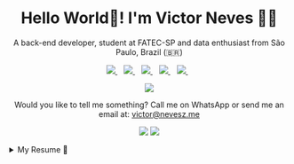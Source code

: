 <h1 align='center'>
  Hello World👋! I'm Victor Neves 👨‍💻
</h1>

<p align ='center'>
  A back-end developer, student at FATEC-SP and data enthusiast from São Paulo, Brazil (🇧🇷)
</p>

<p align='center'>
  <a href="https://api.whatsapp.com/send/?phone=5511930869251">
    <img src="https://img.shields.io/badge/WHATSAPP-%2325D366.svg?&style=for-the-badge&logo=whatsapp&logoColor=white" />    
  </a>&nbsp;&nbsp;
    <a href="https://telegram.me/neveSZme">
    <img src="https://img.shields.io/badge/telegram-D14836?color=2CA5E0&style=for-the-badge&logo=telegram&logoColor=white" />    
  </a>&nbsp;&nbsp;
  <a href="https://www.linkedin.com/in/victor-neves-silva/">
    <img src="https://img.shields.io/badge/linkedin-%230077B5.svg?&style=for-the-badge&logo=linkedin&logoColor=white" />
  </a>&nbsp;&nbsp;
  <a href="https://instagram.com/neveSZ.me">
    <img src="https://img.shields.io/badge/instagram-%23E4405F.svg?&style=for-the-badge&logo=instagram&logoColor=white" />        
  </a>&nbsp;&nbsp;
  <a href="https://www.facebook.com/nevesz.me">
    <img src="https://img.shields.io/badge/facebook-%231877F2.svg?&style=for-the-badge&logo=facebook&logoColor=white" />        
  </a>&nbsp;&nbsp;
</p>

<p align='center'>
  <a href="#"><img src="https://github-readme-stats.vercel.app/api?username=neveSZ&show_icons=true&count_private=true"></a>
</p>

<p align='center'>
  Would you like to tell me something? Call me on WhatsApp or send me an email at: <a href="mailto:victor@nevesz.me">victor@nevesz.me</a>
</p>

<p align='center'>
  <img src="https://img.shields.io/github/followers/neveSZ?label=Followers">
  <img src="https://komarev.com/ghpvc/?username=neveSZ&label=Profile_Visits&color=green">
</p>

<details>
  <summary>My Resume 📃</summary>

## Education

- 📖 **Product Management**\
📆 Nov/2020 - Moment\
📍 **PM3**

- 📖 **TreinaDev - Training Immersion**\
📆 Jul/2020 - Oct/2020\
📍 **Campus Code**

- 📖 **Data Science Bootcamp**\
📆 Jul/2020 - Moment\
📍 **Awari**

- 📖 **Analysis and Systems Development**\
📆 2018 - 2022\
📍 **FATEC-SP: Faculdade de Tecnologia de São Paulo**

- 📖 **Informatics Technician**\
📆 2015 - 2018\
📍 **IFSP: Instituto Federal de Educação Ciência e Tecnologia de São Paulo**

## Experience

- 📈 **Product Designer Intern - Investments**\
📆 Dec/2020 - Moment\
📍 **Itaú Unibanco**

- 📈 **Partnerships Development Representative**\
📆 Feb/2020 - Oct/2020\
📍 **Provi**

- 📈 **Sales Development Representative**\
📆 May/2019 - Feb/2020\
📍 **NeoAssist**

- 📚 **Teaching Program: Programming Challenges**\
📆 Mar/2016 - Dez/2016\
📍 **IFSP**

</details>
